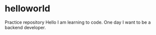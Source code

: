 # helloworld
Practice repository
Hello
I am learning to code. One day I want to be a backend developer.
